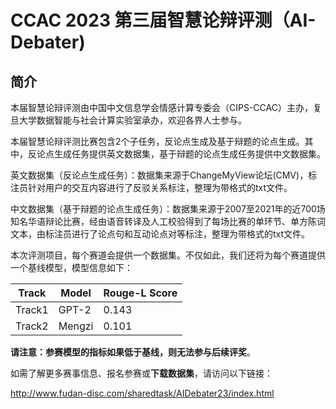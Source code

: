 # CCAC 2023 第三届智慧论辩评测（AI-Debater)

## 简介

本届智慧论辩评测由中国中文信息学会情感计算专委会（CIPS-CCAC）主办，复旦大学数据智能与社会计算实验室承办，欢迎各界人士参与。

本届智慧论辩评测比赛包含2个子任务，反论点生成及基于辩题的论点生成。其中，反论点生成任务提供英文数据集，基于辩题的论点生成任务提供中文数据集。

英文数据集（反论点生成任务）：数据集来源于ChangeMyView论坛(CMV)，标注员针对用户的交互内容进行了反驳关系标注，整理为带格式的txt文件。

中文数据集（基于辩题的论点生成任务）：数据集来源于2007至2021年的近700场知名华语辩论比赛，经由语音转译及人工校验得到了每场比赛的单环节、单方陈词文本，由标注员进行了论点句和互动论点对等标注，整理为带格式的txt文件。

本次评测项目，每个赛道会提供一个数据集。不仅如此，我们还将为每个赛道提供一个基线模型，模型信息如下：

| Track | Model |Rouge-L Score|
| ----- | ----- | ----|
|    Track1   |   GPT-2    |  0.143    |
|    Track2  |   Mengzi   |  0.101    |

**请注意：参赛模型的指标如果低于基线，则无法参与后续评奖**。

如需了解更多赛事信息、报名参赛或**下载数据集**，请访问以下链接：

<http://www.fudan-disc.com/sharedtask/AIDebater23/index.html>